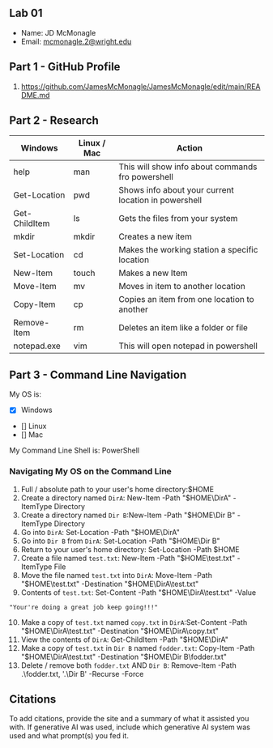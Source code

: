 ## Lab 01

- Name: JD McMonagle 
- Email: mcmonagle.2@wright.edu

## Part 1 - GitHub Profile

1. https://github.com/JamesMcMonagle/JamesMcMonagle/edit/main/README.md
## Part 2 - Research

| Windows | Linux / Mac | Action |
| ---     | ---         | ---    |
| help    | man         |   This will show info about commands fro powershell      |
| Get-Location | pwd    |   Shows info about your current location in powershell     |
| Get-ChildItem | ls    |    Gets the files from your system    |
| mkdir   | mkdir       |   Creates a new item    |
| Set-Location | cd     |   Makes the working station a specific location    |
| New-Item | touch      |   Makes a new Item  |
| Move-Item | mv        |   Moves in item to another location  |
| Copy-Item | cp        |   Copies an item from one location to another |
| Remove-Item | rm      |   Deletes an item like a folder or file     |
| notepad.exe | vim     |     This will open notepad in powershell   |

## Part 3 - Command Line Navigation

My OS is:
- [x] Windows
- [] Linux
- [] Mac

My Command Line Shell is: PowerShell

### Navigating My OS on the Command Line

1. Full / absolute path to your user's home directory:$HOME
2. Create a directory named `DirA`: New-Item -Path "$HOME\DirA" -ItemType Directory
3. Create a directory named `Dir B`:New-Item -Path "$HOME\Dir B" -ItemType Directory
4. Go into `DirA`: Set-Location -Path "$HOME\DirA"
5. Go into `Dir B` from `DirA`: Set-Location -Path "$HOME\Dir B"
6. Return to your user's home directory:  Set-Location -Path $HOME
7. Create a file named `test.txt`:  New-Item -Path "$HOME\test.txt" -ItemType File
8. Move the file named `test.txt` into `DirA`:  Move-Item -Path "$HOME\test.txt" -Destination "$HOME\DirA\test.txt"
9. Contents of `test.txt`: Set-Content -Path "$HOME\DirA\test.txt" -Value
```
"Your're doing a great job keep going!!!"
```
10. Make a copy of `test.txt` named `copy.txt` in `DirA`:Set-Content -Path "$HOME\DirA\test.txt" -Destination "$HOME\DirA\copy.txt"
11. View the contents of `DirA`:  Get-ChildItem -Path "$HOME\DirA"
12. Make a copy of `test.txt` in `Dir B` named `fodder.txt`: Copy-Item -Path "$HOME\DirA\test.txt" -Destination "$HOME\Dir B\fodder.txt"
13. Delete / remove both `fodder.txt` AND `Dir B`: Remove-Item -Path .\fodder.txt, '.\Dir B' -Recurse -Force


## Citations

To add citations, provide the site and a summary of what it assisted you with.  If generative AI was used, include which generative AI system was used and what prompt(s) you fed it.



